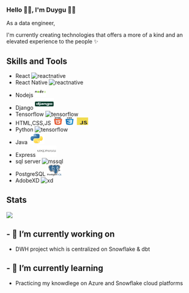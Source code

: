 ### Hello 👋🏻, I'm Duygu 🤍🦋

As a data engineer, 

I'm currently creating technologies that offers a more of a kind and an elevated experience to the people ✨ 

## Skills and Tools

* React <img src="https://reactnative.dev/img/header_logo.svg" alt="reactnative" width="30" height="20"/>
* React Native <img src="https://reactnative.dev/img/header_logo.svg" alt="reactnative" width="30" height="20"/>
* Nodejs <img src="https://raw.githubusercontent.com/devicons/devicon/master/icons/nodejs/nodejs-original-wordmark.svg" alt="nodejs" width="30" height="30"/>
* Django <img src="https://raw.githubusercontent.com/devicons/devicon/master/icons/django/django-original.svg" alt="django" width="50" height="30"  />
* Tensorflow <img src="https://www.vectorlogo.zone/logos/tensorflow/tensorflow-icon.svg" alt="tensorflow" width="40" height="20"/>
* HTML,CSS,JS <img src="https://raw.githubusercontent.com/devicons/devicon/master/icons/html5/html5-original-wordmark.svg" alt="html5" width="30" height="20"/><img src="https://raw.githubusercontent.com/devicons/devicon/master/icons/css3/css3-original-wordmark.svg" alt="css3" width="30" height="20"/> <img src="https://raw.githubusercontent.com/devicons/devicon/master/icons/javascript/javascript-original.svg" alt="javascript" width="30" height="20"/>
* Python <img src="https://www.vectorlogo.zone/logos/tensorflow/tensorflow-icon.svg" alt="tensorflow" width="40" height="30"/>
* Java <img src="https://raw.githubusercontent.com/devicons/devicon/master/icons/python/python-original.svg" alt="python" width="40" height="30"/> 
* Express <img src="https://raw.githubusercontent.com/devicons/devicon/master/icons/express/express-original-wordmark.svg" alt="express" width="50" height="30"/>
* sql server <img src="https://www.svgrepo.com/show/303229/microsoft-sql-server-logo.svg" alt="mssql" width="50" height="30"/>
* PostgreSQL  <img src="https://raw.githubusercontent.com/devicons/devicon/master/icons/postgresql/postgresql-original-wordmark.svg" alt="postgresql" width="40" height="30"/>
* AdobeXD <img src="https://cdn.worldvectorlogo.com/logos/adobe-xd.svg" alt="xd" width="30" height="30"/>


## Stats

<img align="center" with="900" src="https://github-readme-stats.vercel.app/api/top-langs/?username=duygugg&llangs_count=12&layout=compact" />

## - 🔭 I’m currently working on 
- DWH project which is centralized on Snowflake & dbt
## - 🌱 I’m currently learning 
- Practicing my knowdlege on Azure and Snowflake cloud platforms
